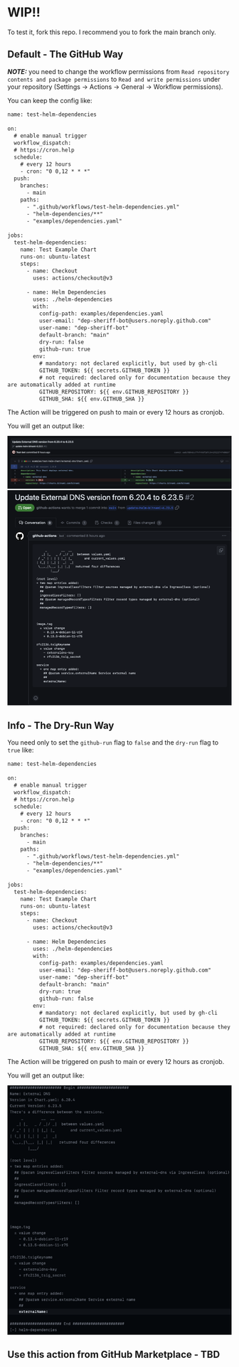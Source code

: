 # WIP!!

To test it, fork this repo. I recommend you to fork the main branch only.

## Default - The GitHub Way

**_NOTE:_** you need to change the workflow permissions from `Read repository contents and package permissions` to `Read and write permissions` under your repository (Settings -> Actions -> General -> Workflow permissions).

You can keep the config like:

```
name: test-helm-dependencies

on:
  # enable manual trigger
  workflow_dispatch:
  # https://cron.help
  schedule:
    # every 12 hours
    - cron: "0 0,12 * * *"
  push:
    branches:
      - main
    paths:
      - ".github/workflows/test-helm-dependencies.yml"
      - "helm-dependencies/**"
      - "examples/dependencies.yaml"

jobs:
  test-helm-dependencies:
    name: Test Example Chart
    runs-on: ubuntu-latest
    steps:
      - name: Checkout
        uses: actions/checkout@v3

      - name: Helm Dependencies
        uses: ./helm-dependencies
        with:
          config-path: examples/dependencies.yaml
          user-email: "dep-sheriff-bot@users.noreply.github.com"
          user-name: "dep-sheriff-bot"
          default-branch: "main"
          dry-run: false
          github-run: true
        env:
          # mandatory: not declared explicitly, but used by gh-cli
          GITHUB_TOKEN: ${{ secrets.GITHUB_TOKEN }}
          # not required: declared only for documentation because they are automatically added at runtime
          GITHUB_REPOSITORY: ${{ env.GITHUB_REPOSITORY }}
          GITHUB_SHA: ${{ env.GITHUB_SHA }}
```

The Action will be triggered on push to main or every 12 hours as cronjob.

You will get an output like:

![Update Version](images/github-1.png)
![Pull Request Text](images/github-0.png)

## Info - The Dry-Run Way

You need only to set the `github-run` flag to `false` and the `dry-run` flag to `true` like:

```
name: test-helm-dependencies

on:
  # enable manual trigger
  workflow_dispatch:
  # https://cron.help
  schedule:
    # every 12 hours
    - cron: "0 0,12 * * *"
  push:
    branches:
      - main
    paths:
      - ".github/workflows/test-helm-dependencies.yml"
      - "helm-dependencies/**"
      - "examples/dependencies.yaml"

jobs:
  test-helm-dependencies:
    name: Test Example Chart
    runs-on: ubuntu-latest
    steps:
      - name: Checkout
        uses: actions/checkout@v3

      - name: Helm Dependencies
        uses: ./helm-dependencies
        with:
          config-path: examples/dependencies.yaml
          user-email: "dep-sheriff-bot@users.noreply.github.com"
          user-name: "dep-sheriff-bot"
          default-branch: "main"
          dry-run: true
          github-run: false
        env:
          # mandatory: not declared explicitly, but used by gh-cli
          GITHUB_TOKEN: ${{ secrets.GITHUB_TOKEN }}
          # not required: declared only for documentation because they are automatically added at runtime
          GITHUB_REPOSITORY: ${{ env.GITHUB_REPOSITORY }}
          GITHUB_SHA: ${{ env.GITHUB_SHA }}
```

The Action will be triggered on push to main or every 12 hours as cronjob.

You will get an output like:

![Pull Request Text](images/dry-run-0.png)

## Use this action from GitHub Marketplace - TBD
